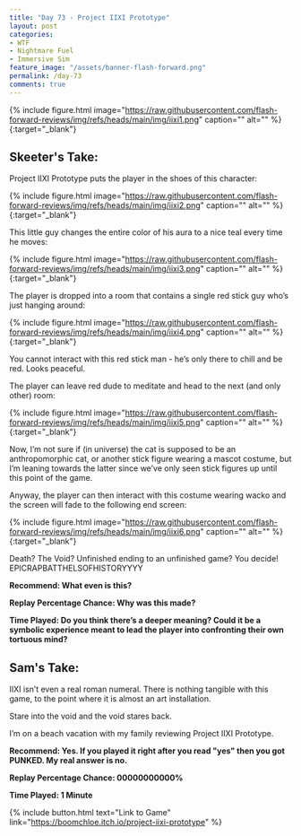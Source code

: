 ```yaml
---
title: "Day 73 - Project IIXI Prototype"
layout: post
categories:
- WTF
- Nightmare Fuel
- Immersive Sim
feature_image: "/assets/banner-flash-forward.png"
permalink: /day-73
comments: true
---
```


{% include figure.html image="https://raw.githubusercontent.com/flash-forward-reviews/img/refs/heads/main/img/iixi1.png" caption="" alt="" %}{:target="_blank"}

## Skeeter's Take:

Project IIXI Prototype puts the player in the shoes of this character: 

{% include figure.html image="https://raw.githubusercontent.com/flash-forward-reviews/img/refs/heads/main/img/iixi2.png" caption="" alt="" %}{:target="_blank"}

This little guy changes the entire color of his aura to a nice teal every time he moves: 

{% include figure.html image="https://raw.githubusercontent.com/flash-forward-reviews/img/refs/heads/main/img/iixi3.png" caption="" alt="" %}{:target="_blank"}

The player is dropped into a room that contains a single red stick guy who’s just hanging around:

{% include figure.html image="https://raw.githubusercontent.com/flash-forward-reviews/img/refs/heads/main/img/iixi4.png" caption="" alt="" %}{:target="_blank"}

You cannot interact with this red stick man - he’s only there to chill and be red. Looks peaceful. 

The player can leave red dude to meditate and head to the next (and only other) room: 

{% include figure.html image="https://raw.githubusercontent.com/flash-forward-reviews/img/refs/heads/main/img/iixi5.png" caption="" alt="" %}{:target="_blank"}

Now, I’m not sure if (in universe) the cat is supposed to be an anthropomorphic cat, or another stick figure wearing a mascot costume, but I’m leaning towards the latter since we’ve only seen stick figures up until this point of the game. 

Anyway, the player can then interact with this costume wearing wacko and the screen will fade to the following end screen:

{% include figure.html image="https://raw.githubusercontent.com/flash-forward-reviews/img/refs/heads/main/img/iixi6.png" caption="" alt="" %}{:target="_blank"}

Death? The Void? Unfinished ending to an unfinished game? You decide! EPICRAPBATTHELSOFHISTORYYYY

**Recommend: What even is this?**

**Replay Percentage Chance: Why was this made?**

**Time Played: Do you think there’s a deeper meaning? Could it be a symbolic experience meant to lead the player into confronting their own tortuous mind?**

## Sam's Take:

IIXI isn’t even a real roman numeral. There is nothing tangible with this game, to the point where it is almost an art installation.

Stare into the void and the void stares back.

I’m on a beach vacation with my family reviewing Project IIXI Prototype.

**Recommend: Yes. If you played it right after you read "yes" then you got PUNKED. My real answer is no.** 

**Replay Percentage Chance: 00000000000%**

**Time Played: 1 Minute** 

{% include button.html text="Link to Game" link="https://boomchloe.itch.io/project-iixi-prototype" %}